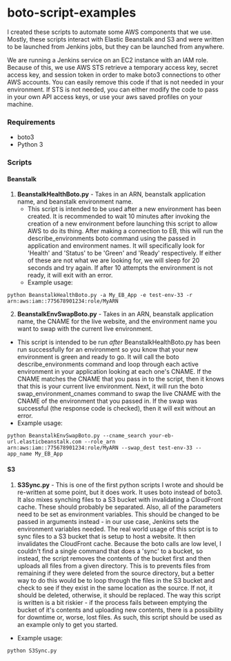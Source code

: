 # boto-script-examples

I created these scripts to automate some AWS components that we use. Mostly, these scripts interact with Elastic Beanstalk and S3
and were written to be launched from Jenkins jobs, but they can be launched from anywhere.

We are running a Jenkins service on an EC2 instance with an IAM role. Because of this, we use AWS STS retrieve a temporary access key, secret access key, and session token in order to make boto3 connections to other AWS accounts. You can easily remove this code if that is not needed in your environment. If STS is not needed, you can either modify the code to pass in your own API access keys, or use your aws saved profiles on your machine. 

### Requirements
* boto3
* Python 3

### Scripts

#### Beanstalk
1. **BeanstalkHealthBoto.py** - Takes in an ARN, beanstalk application name, and beanstalk environment name. 
   * This script is intended to be used after a new environment has been created. It is recommended to wait 10 minutes after invoking the creation of a new environment before launching this script to allow AWS to do its thing. After making a connection to EB, this will run the describe_environments boto command using the passed in application and environment names. It will specifically look for 'Health' and 'Status' to be 'Green' and 'Ready' respectively. If either of these are not what we are looking for, we will sleep for 20 seconds and try again. If after 10 attempts the environment is not ready, it will exit with an error.
   * Example usage:  
  ```Batchfile 
  python BeanstalkHealthBoto.py -a My_EB_App -e test-env-33 -r arn:aws:iam::775678901234:role/MyARN
  ```
2. **BeanstalkEnvSwapBoto.py** - Takes in an ARN, beanstalk application name, the CNAME for the live website, and the environment name you want to swap with the current live environment.
  * This script is intended to be run *after* BeanstalkHealthBoto.py has been run successfully for an environment so you know that your new environment is green and ready to go. It will call the boto describe_environments command and loop through each active environment in your application looking at each one's CNAME. If the CNAME matches the CNAME that you pass in to the script, then it knows that this is your current live environment. Next, it will run the boto swap_environment_cnames command to swap the live CNAME with the CNAME of the environment that you passed in. If the swap was successful (the response code is checked), then it will exit without an error.
  * Example usage:
  ```Batchfile
  python BeanstalkEnvSwapBoto.py --cname_search your-eb-url.elasticbeanstalk.com --role_arn arn:aws:iam::775678901234:role/MyARN --swap_dest test-env-33 --app_name My_EB_App
  ```
#### S3
1. **S3Sync.py** - This is one of the first python scripts I wrote and should be re-written at some point, but it does work. It uses boto instead of boto3. It also mixes synching files to a S3 bucket with invalidating a CloudFront cache. These should probably be separated. Also, all of the parameters need to be set as environment variables. This should be changed to be passed in arguments instead - in our use case, Jenkins sets the environment variables needed. The real world usage of this script is to sync files to a S3 bucket that is setup to host a website. It then invalidates the CloudFront cache. Because the boto calls are low level, I couldn't find a single command that does a 'sync' to a bucket, so instead, the script removes the contents of the bucket first and then uploads all files from a given directory. This is to prevents files from remaining if they were deleted from the source directory, but a better way to do this would be to loop through the files in the S3 bucket and check to see if they exist in the same location as the source. If not, it should be deleted, otherwise, it should be replaced. The way this script is written is a bit riskier - if the process fails between emptying the bucket of it's contents and uploading new contents, there is a possibility for downtime or, worse, lost files. As such, this script should be used as an example only to get you started.
  * Example usage:
  ```Batchfile
  python S3Sync.py
  ```
  
